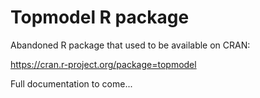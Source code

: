 
# Topmodel R package

Abandoned R package that used to be available on CRAN:

https://cran.r-project.org/package=topmodel

Full documentation to come...


